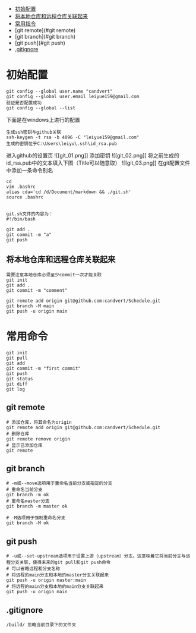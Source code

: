 - [初始配置](#初始配置)
- [将本地仓库和远程仓库关联起来](#将本地仓库和远程仓库关联起来)
- [常用指令](#常用指令)
- [git remote](#git remote)
- [git branch](#git branch)
- [git push](#git push)
- [.gitignore](#.gitignore)

# 初始配置
```
git config --global user.name "candvert"
git config --global user.email leiyue159@gmail.com
验证是否配置成功
git config --global --list
```

下面是在windows上进行的配置
```
生成ssh密钥与github关联
ssh-keygen -t rsa -b 4096 -C "leiyue159@gmail.com"
生成的密钥位于C:\Users\leiyu\.ssh\id_rsa.pub
```
进入github的设置页
![[git_01.png]]
添加密钥
![[git_02.png]]
将之前生成的id_rsa.pub中的文本填入下图（Title可以随意取）
![[git_03.png]]
在git配置文件中添加一条命令别名
```
cd
vim .bashrc
alias cda='cd /d/Document/markdown && ./git.sh'
source .bashrc


git.sh文件的内容为：
#!/bin/bash

git add .
git commit -m "a"
git push
```
## 将本地仓库和远程仓库关联起来
```
需要注意本地仓库必须至少commit一次才能关联
git init
git add .
git commit -m "comment"

git remote add origin git@github.com:candvert/Schedule.git
git branch -M main
git push -u origin main
```
# 常用命令
```shell
git init
git pull
git add
git commit -m "first commit"
git push
git status
git diff
git log
```
## git remote
```shell
# 添加仓库，将其命名为origin
git remote add origin git@github.com:candvert/Schedule.git
# 删除仓库
git remote remove origin
# 显示已添加仓库
git remote
```
## git branch
```shell
# -m或--move选项用于重命名当前分支或指定的分支
# 重命名当前分支
git branch -m ok
# 重命名master分支
git branch -m master ok

# -M选项用于强制重命名分支
git branch -M ok
```
## git push
```shell
# -u或--set-upstream选项用于设置上游（upstream）分支。这意味着它将当前分支与远程分支关联，使得未来的git pull和git push命令
# 可以省略远程和分支名称
# 将远程的main分支和本地的master分支关联起来
git push -u origin master:main
# 将远程的main分支和本地的main分支关联起来
git push -u origin main
```
## .gitignore
```
/build/ 忽略当前目录下的文件夹
```
